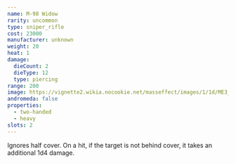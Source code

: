 ```yaml
---
name: M-98 Widow
rarity: uncommon
type: sniper_rifle
cost: 23000
manufacturer: unknown
weight: 20
heat: 1
damage:
  dieCount: 2
  dieType: 12
  type: piercing
range: 200
image: https://vignette2.wikia.nocookie.net/masseffect/images/1/1d/ME3_Widow_Sniper_Rifle.png/revision/latest?cb=20120317191850
andromeda: false
properties:
  - two-handed
  - heavy
slots: 2
---
```

Ignores half cover. On a hit, if the target is not behind cover, it takes an additional 1d4 
damage.